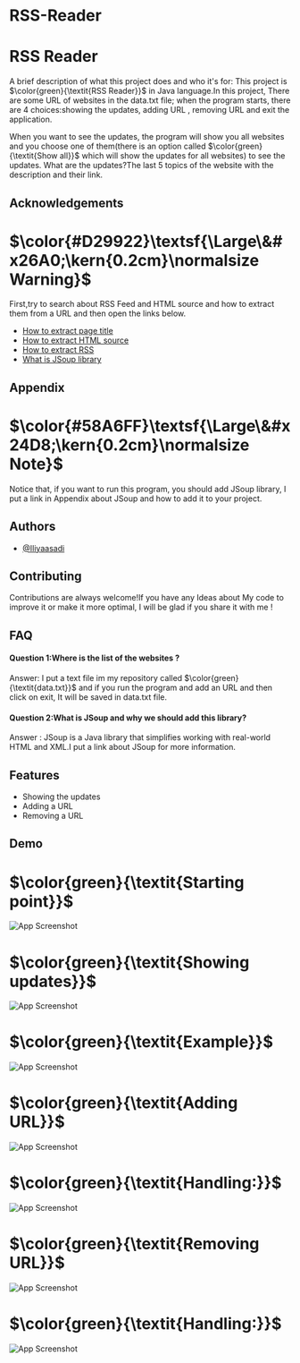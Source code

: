 # RSS-Reader


# RSS Reader

A brief description of what this project does and who it's for: This project is $\color{green}{\textit{RSS Reader}}$ in Java language.In this project, There are some URL of websites in the data.txt file; when the program starts, there are 4 choices:showing the updates, adding URL , removing URL and exit the application.

When you want to see the updates, the program will show you all websites and you choose one of them(there is an option called $\color{green}{\textit{Show all}}$ which will show the updates for all websites) to see the updates. 
What are the updates?The last 5 topics of the website with the description and their link. 


## Acknowledgements

# $\color{#D29922}\textsf{\Large\&#x26A0;\kern{0.2cm}\normalsize Warning}$  
First,try to search about RSS Feed and HTML source and how to extract them from a URL and then open the links below.
 - [How to extract page title](https://stackoverflow.com/questions/40099397/how-can-i-get-the-page-title-information-from-a-url-in-java)
 - [How to extract HTML source](https://stackoverflow.com/questions/28654816/how-to-get-html-code-from-a-website-in-java-program)
 - [How to extract RSS](https://stackoverflow.com/questions/32134736/java-read-rss-feed)
 - [What is JSoup library](https://jsoup.org)






## Appendix

# $\color{#58A6FF}\textsf{\Large\&#x24D8;\kern{0.2cm}\normalsize Note}$

Notice that, if you want to run this program, you should add JSoup library, I put a link in Appendix about JSoup and how to add it to your project.


## Authors

- [@Iliyaasadi](https://github.com/iliyaasadi)


## Contributing

Contributions are always welcome!If you have any Ideas about My code to improve it or make it more optimal, I will be glad if you share it with me !




## FAQ

#### Question 1:Where is the list of the websites ?

Answer: I put a text file im my repository called $\color{green}{\textit{data.txt}}$ and if you run the program and add an URL and then click on exit, It will be saved in data.txt file.

#### Question 2:What is JSoup and why we should add this library?

Answer : JSoup is a Java library that simplifies working with real-world HTML and XML.I put a link about JSoup for more information.


## Features

- Showing the updates
- Adding a URL
- Removing a URL 


## Demo

# $\color{green}{\textit{Starting point}}$
![App Screenshot](https://github.com/iliyaasadi/Project3-Image-Viewer/assets/153519525/940def0a-e984-435d-805d-bf650e332617)


# $\color{green}{\textit{Showing updates}}$
![App Screenshot](https://github.com/iliyaasadi/Project3-Image-Viewer/assets/153519525/0fc02411-51fb-45af-87fe-bae88c0fa4fa)


# $\color{green}{\textit{Example}}$
![App Screenshot](https://github.com/iliyaasadi/Project3-Image-Viewer/assets/153519525/0bdf8825-aac9-4d7d-b74a-4ff1317c22da)


# $\color{green}{\textit{Adding URL}}$
![App Screenshot](https://github.com/iliyaasadi/Project3-Image-Viewer/assets/153519525/88b2059b-0991-4a42-80ad-19e883365244)


# $\color{green}{\textit{Handling:}}$
![App Screenshot](https://github.com/iliyaasadi/Project3-Image-Viewer/assets/153519525/0224184f-434b-43a1-a61e-547a23e1bddb)


# $\color{green}{\textit{Removing URL}}$
![App Screenshot](https://github.com/iliyaasadi/Project3-Image-Viewer/assets/153519525/a7b1856b-31cb-481f-abea-27af80e7826b)



# $\color{green}{\textit{Handling:}}$
![App Screenshot](https://github.com/iliyaasadi/Project3-Image-Viewer/assets/153519525/cda646e7-be57-486b-ac77-d4f6ae26591f)
